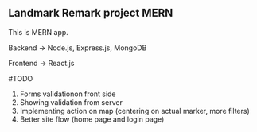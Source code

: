 ## Landmark Remark project MERN

This is MERN app.

Backend -> Node.js, Express.js, MongoDB

Frontend -> React.js


#TODO
1. Forms validationon front side
2. Showing validation from server
3. Implementing action on map (centering on actual marker, more filters)
4. Better site flow (home page and login page)
